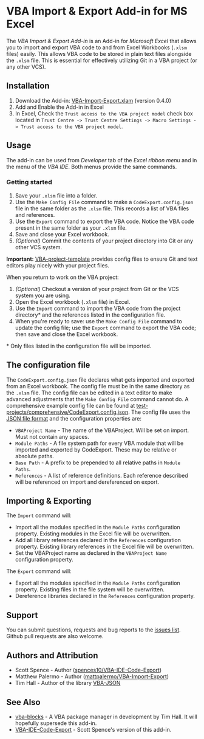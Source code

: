 # VBA Import & Export Add-in for MS Excel

The *VBA Import & Export Add-in* is an Add-in for *Microsoft Excel* that allows
you to import and export VBA code to and from Excel Workbooks (`.xlsm` files)
easily. This allows VBA code to be stored in plain text files alongside the
`.xlsm` file. This is essential for effectively utilizing Git in a VBA project
(or any other VCS).

## Installation

1. Download the Add-in: [VBA-Import-Export.xlam](https://github.com/mattpalermo/VBA-Import-Export/releases/download/v0.4.0/VBA-Import-Export.xlam) (version 0.4.0)
2. Add and Enable the Add-in in Excel
3. In Excel, Check the `Trust access to the VBA project model` check box
   located in `Trust Centre -> Trust Centre Settings -> Macro Settings ->
   Trust access to the VBA project model`.

## Usage

The add-in can be used from *Developer* tab of the *Excel
ribbon menu* and in the menu of the *VBA IDE*. Both menus provide the same
commands.

### Getting started
1. Save your `.xlsm` file into a folder.
2. Use the `Make Config File` command to make a `CodeExport.config.json` file in
the same folder as the `.xlsm` file. This records a list of VBA files and
references.
3. Use the `Export` command to export the VBA code. Notice the VBA code present
in the same folder as your `.xlsm` file.
4. Save and close your Excel workbook.
5. *(Optional)* Commit the contents of your project directory into Git or any
   other VCS system.

**Important:**
[VBA-project-template](https://github.com/mattpalermo/VBA-project-template)
provides config files to ensure Git and text editors play nicely with your
project files.

When you return to work on the VBA project:
1. *(Optional)* Checkout a version of your project from Git or the VCS system you
   are using.
2. Open the Excel workbook (`.xlsm` file) in Excel.
3. Use the `Import` command to import the VBA code from the project directory\*
   and the references listed in the configuration file.
4. When you're ready to save: use the `Make Config File` command to update the
   config file; use the `Export` command to export the VBA code; then save
   and close the Excel workbook.

\* Only files listed in the configuration file will be imported.

## The configuration file

The `CodeExport.config.json` file declares what gets imported and exported from
an Excel workbook. The config file must be in the same directory as the `.xlsm`
file. The config file can be edited in a text editor to make advanced
adjustments that the `Make Config File` command cannot do. A comprehensive
example config file can be found at
[test-projects/comprehensive/CodeExport.config.json](test-projects/comprehensive/CodeExport.config.json).
The config file uses the [JSON file format](https://en.wikipedia.org/wiki/JSON)
and the configuration properties are:

* `VBAProject Name` - The name of the VBAProject. Will be set on import. Must
  not contain any spaces.
* `Module Paths` - A file system path for every VBA module that will be imported
  and exported by CodeExport. These may be relative or absolute paths.
* `Base Path` - A prefix to be prepended to all relative paths in
  `Module Paths`.
* `References` - A list of reference definitions. Each reference described will
  be referenced on import and dereferenced on export.

## Importing & Exporting

The `Import` command will:

* Import all the modules specified in the `Module Paths` configuration property.
Existing modules in the Excel file will be overwritten.
* Add all library references declared in the `References` configuration
property. Existing library references in the Excel file will be overwritten.
* Set the VBAProject name as declared in the `VBAProject Name` configuration
property.

The `Export` command will:

* Export all the modules specified in the `Module Paths` configuration property.
Existing files in the file system will be overwritten.
* Dereference libraries declared in the `References` configuration property.

## Support

You can submit questions, requests and bug reports to the
[issues list](https://github.com/mattpalermo/VBA-Import-Export/issues).
Github pull requests are also welcome.

## Authors and Attribution

* Scott Spence - Author
([spences10/VBA-IDE-Code-Export](https://github.com/spences10/VBA-IDE-Code-Export))
* Matthew Palermo - Author
([mattpalermo/VBA-Import-Export](https://github.com/mattpalermo/VBA-Import-Export))
* Tim Hall - Author of the library [VBA-JSON](https://github.com/VBA-tools/VBA-JSON)

## See Also

* [vba-blocks](https://www.vba-blocks.com/) - A VBA package manager in
development by Tim Hall. It will hopefully supersede this add-in.
* [VBA-IDE-Code-Export](https://github.com/spences10/VBA-IDE-Code-Export) - Scott
Spence's version of this add-in.
